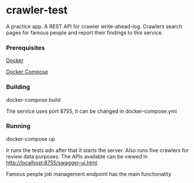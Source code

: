 # crawler-test
A practice app. A REST API for crawler write-ahead-log. Crawlers search pages for famous people and report their findings to this service.
### Prerequisites
[Docker](https://www.docker.com/)

[Docker Compose](https://docs.docker.com/compose/)
### Building
docker-compose build

The service uses port 8755, it can be changed in docker-compose.yml 
### Running
docker-compose up

Ir runs the tests adn after that it starts the server. Also runs five crawlers for review data purposes.
The APIs available can be viewed in [http://localhost:8755/swagger-ui.html](http://localhost:8755/swagger-ui.html)

Famous people job management endpoint has the main functionality
